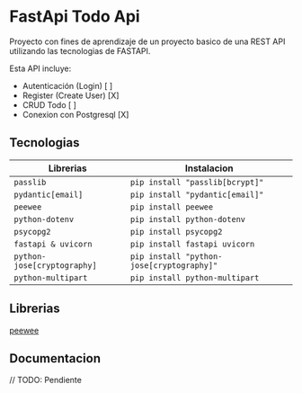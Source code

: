 # FastApi Todo Api

Proyecto con fines de aprendizaje de un proyecto basico de una REST API utilizando las tecnologias de FASTAPI.

Esta API incluye:

- Autenticación (Login) [ ]
- Register (Create User) [X]
- CRUD Todo [ ]
- Conexion con Postgresql [X]

## Tecnologias

| Librerias                   | Instalacion                               |
| --------------------------- | ----------------------------------------- |
| `passlib`                   | `pip install "passlib[bcrypt]"`           |
| `pydantic[email]`           | `pip install "pydantic[email]"`           |
| `peewee`                    | `pip install peewee`                      |
| `python-dotenv`             | `pip install python-dotenv`               |
| `psycopg2`                  | `pip install psycopg2`                    |
| `fastapi & uvicorn`         | `pip install fastapi uvicorn`             |
| `python-jose[cryptography]` | `pip install "python-jose[cryptography]"` |
| `python-multipart`          | `pip install python-multipart`            |

## Librerias

[peewee](http://docs.peewee-orm.com/en/latest/)

## Documentacion

// TODO: Pendiente
